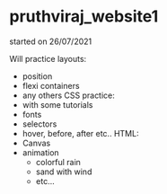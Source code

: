 # pruthviraj_website1

started on 26/07/2021

Will practice layouts:
  - position
  - flexi containers
  - any others
CSS practice:
  - with some tutorials
  - fonts
  - selectors
  - hover, before, after etc..
HTML:
  - Canvas
  - animation
      - colorful rain
      - sand with wind
      - etc...
